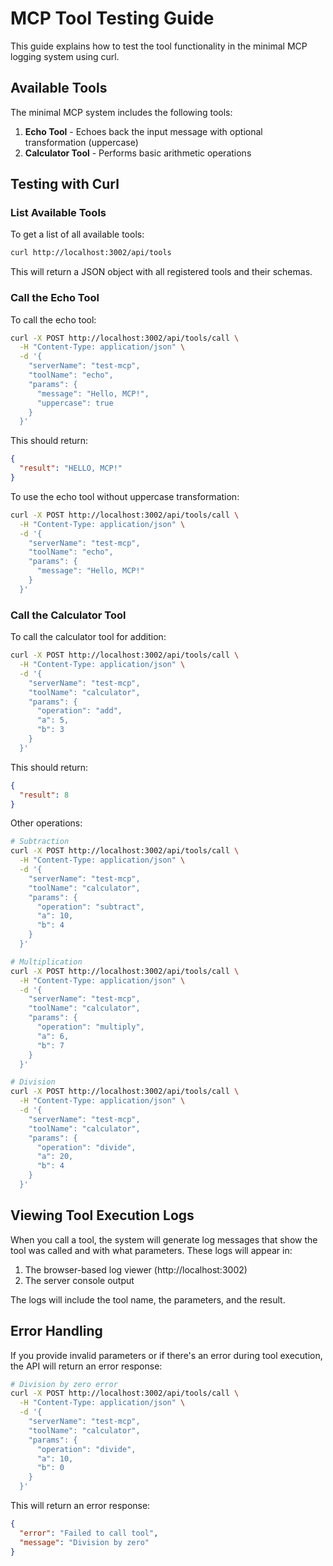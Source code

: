 # MCP Tool Testing Guide

This guide explains how to test the tool functionality in the minimal MCP logging system using curl.

## Available Tools

The minimal MCP system includes the following tools:

1. **Echo Tool** - Echoes back the input message with optional transformation (uppercase)
2. **Calculator Tool** - Performs basic arithmetic operations

## Testing with Curl

### List Available Tools

To get a list of all available tools:

```bash
curl http://localhost:3002/api/tools
```

This will return a JSON object with all registered tools and their schemas.

### Call the Echo Tool

To call the echo tool:

```bash
curl -X POST http://localhost:3002/api/tools/call \
  -H "Content-Type: application/json" \
  -d '{
    "serverName": "test-mcp",
    "toolName": "echo",
    "params": {
      "message": "Hello, MCP!",
      "uppercase": true
    }
  }'
```

This should return:

```json
{
  "result": "HELLO, MCP!"
}
```

To use the echo tool without uppercase transformation:

```bash
curl -X POST http://localhost:3002/api/tools/call \
  -H "Content-Type: application/json" \
  -d '{
    "serverName": "test-mcp",
    "toolName": "echo",
    "params": {
      "message": "Hello, MCP!"
    }
  }'
```

### Call the Calculator Tool

To call the calculator tool for addition:

```bash
curl -X POST http://localhost:3002/api/tools/call \
  -H "Content-Type: application/json" \
  -d '{
    "serverName": "test-mcp",
    "toolName": "calculator",
    "params": {
      "operation": "add",
      "a": 5,
      "b": 3
    }
  }'
```

This should return:

```json
{
  "result": 8
}
```

Other operations:

```bash
# Subtraction
curl -X POST http://localhost:3002/api/tools/call \
  -H "Content-Type: application/json" \
  -d '{
    "serverName": "test-mcp",
    "toolName": "calculator",
    "params": {
      "operation": "subtract",
      "a": 10,
      "b": 4
    }
  }'

# Multiplication
curl -X POST http://localhost:3002/api/tools/call \
  -H "Content-Type: application/json" \
  -d '{
    "serverName": "test-mcp",
    "toolName": "calculator",
    "params": {
      "operation": "multiply",
      "a": 6,
      "b": 7
    }
  }'

# Division
curl -X POST http://localhost:3002/api/tools/call \
  -H "Content-Type: application/json" \
  -d '{
    "serverName": "test-mcp",
    "toolName": "calculator",
    "params": {
      "operation": "divide",
      "a": 20,
      "b": 4
    }
  }'
```

## Viewing Tool Execution Logs

When you call a tool, the system will generate log messages that show the tool was called and with what parameters. These logs will appear in:

1. The browser-based log viewer (http://localhost:3002)
2. The server console output

The logs will include the tool name, the parameters, and the result.

## Error Handling

If you provide invalid parameters or if there's an error during tool execution, the API will return an error response:

```bash
# Division by zero error
curl -X POST http://localhost:3002/api/tools/call \
  -H "Content-Type: application/json" \
  -d '{
    "serverName": "test-mcp",
    "toolName": "calculator",
    "params": {
      "operation": "divide",
      "a": 10,
      "b": 0
    }
  }'
```

This will return an error response:

```json
{
  "error": "Failed to call tool",
  "message": "Division by zero"
}
``` 